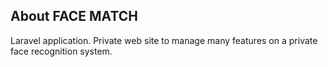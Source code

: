 ## About FACE MATCH

Laravel application. Private web site to manage many features on a private face recognition system.